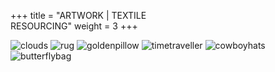 +++
title = "ARTWORK | TEXTILE<br />RESOURCING"
weight = 3
+++

![clouds](clouds.jpg)
![rug](rug.jpg)
![goldenpillow](goldenpillow.jpg)
![timetraveller](timetraveller.jpg)
![cowboyhats](cowboyhats.jpg)
![butterflybag](butterflybag.jpg)